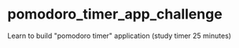 # pomodoro_timer_app_challenge
Learn to build "pomodoro timer" application (study timer 25 minutes)
